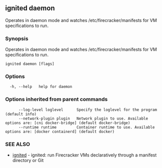## ignited daemon

Operates in daemon mode and watches /etc/firecracker/manifests for VM specifications to run.

### Synopsis

Operates in daemon mode and watches /etc/firecracker/manifests for VM specifications to run.

```
ignited daemon [flags]
```

### Options

```
  -h, --help   help for daemon
```

### Options inherited from parent commands

```
      --log-level loglevel      Specify the loglevel for the program (default info)
      --network-plugin plugin   Network plugin to use. Available options are: [cni docker-bridge] (default docker-bridge)
      --runtime runtime         Container runtime to use. Available options are: [docker containerd] (default docker)
```

### SEE ALSO

* [ignited](ignited.md)	 - ignited: run Firecracker VMs declaratively through a manifest directory or Git

